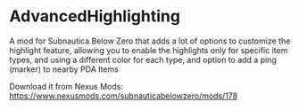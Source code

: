 # AdvancedHighlighting

A mod for Subnautica Below Zero that adds a lot of options to customize the highlight feature, allowing you to enable the highlights only for specific item types, and using a different color for each type, and option to add a ping (marker) to nearby PDA Items

Download it from Nexus Mods:
https://www.nexusmods.com/subnauticabelowzero/mods/178
